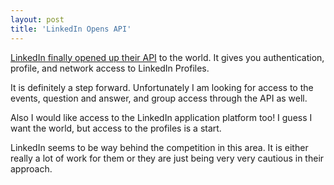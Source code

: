 ```yaml
---
layout: post
title: 'LinkedIn Opens API'
---
```

<a href="http://64.74.98.87">LinkedIn finally opened up their API</a> to the world. It gives you authentication, profile, and network access to LinkedIn Profiles.<p></p>
It is definitely a step forward. Unfortunately I am looking for access to the events, question and answer, and group access through the API as well.<p></p>
Also I would like access to the LinkedIn application platform too! I guess I want the world, but access to the profiles is a start.<p></p>
LinkedIn seems to be way behind the competition in this area. It is either really a lot of work for them or they are just being very very cautious in their approach.